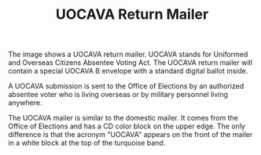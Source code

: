 ﻿---
layout: slide
title: "UOCAVA Return Mailer"
---

The image shows a UOCAVA return mailer.  UOCAVA stands for Uniformed and Overseas Citizens Absentee Voting Act.  The UOCAVA return mailer will contain a special UOCAVA B envelope with a standard digital ballot inside.

A UOCAVA submission is sent to the Office of Elections by an authorized absentee voter who is living overseas or by military personnel living anywhere.

The UOCAVA mailer is similar to the domestic mailer.  It comes from the Office of Elections and has a CD color block on the upper edge.  The only difference is that the acronym "UOCAVA" appears on the front of the mailer in a white block at the top of the turquoise band.
